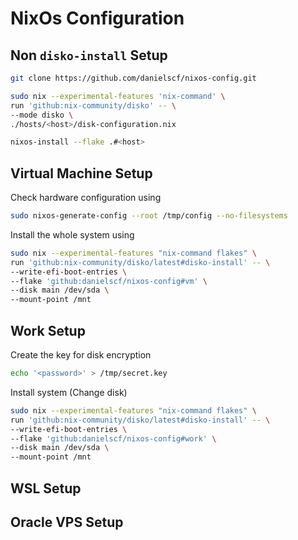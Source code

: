 # NixOs Configuration

## Non `disko-install` Setup

```sh
git clone https://github.com/danielscf/nixos-config.git

sudo nix --experimental-features 'nix-command' \
run 'github:nix-community/disko' -- \
--mode disko \
./hosts/<host>/disk-configuration.nix

nixos-install --flake .#<host>
```

## Virtual Machine Setup

Check hardware configuration using

```sh
sudo nixos-generate-config --root /tmp/config --no-filesystems
```

Install the whole system using

```sh
sudo nix --experimental-features "nix-command flakes" \
run 'github:nix-community/disko/latest#disko-install' -- \
--write-efi-boot-entries \
--flake 'github:danielscf/nixos-config#vm' \
--disk main /dev/sda \
--mount-point /mnt 
```

## Work Setup

Create the key for disk encryption

```sh
echo '<password>' > /tmp/secret.key
```

Install system (Change disk)

```sh
sudo nix --experimental-features "nix-command flakes" \
run 'github:nix-community/disko/latest#disko-install' -- \
--write-efi-boot-entries \
--flake 'github:danielscf/nixos-config#work' \ 
--disk main /dev/sda \
--mount-point /mnt 
```

## WSL Setup

## Oracle VPS Setup

